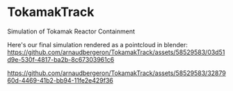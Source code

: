 # TokamakTrack
Simulation of Tokamak Reactor Containment

Here's our final simulation rendered as a pointcloud in blender:
https://github.com/arnaudbergeron/TokamakTrack/assets/58529583/03d51d9e-530f-4817-ba2b-8c67303961c6


https://github.com/arnaudbergeron/TokamakTrack/assets/58529583/3287960d-4469-41b2-bb94-11fe2e429f36




